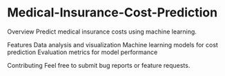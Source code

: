 # Medical-Insurance-Cost-Prediction

Overview
Predict medical insurance costs using machine learning.

Features
Data analysis and visualization
Machine learning models for cost prediction
Evaluation metrics for model performance

Contributing
Feel free to submit bug reports or feature requests.
